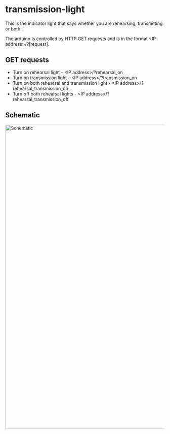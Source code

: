 # transmission-light
This is the indicator light that says whether you are rehearsing, transmitting or both.

The arduino is controlled by HTTP GET requests and is in the format \<IP address\>/?[request].

## GET requests

* Turn on rehearsal light - \<IP address\>/?rehearsal_on
* Turn on transmission light - \<IP address\>/?transmission_on
* Turn on both rehearsal and transmission light - \<IP address\>/?rehearsal_transmission_on
* Turn off both rehearsal  lights - \<IP address\>/?rehearsal_transmission_off

## Schematic

<img width="959" alt="Schematic" src="https://user-images.githubusercontent.com/20305872/142749979-c76595e6-6f84-4747-8471-53a6529790ec.png">
